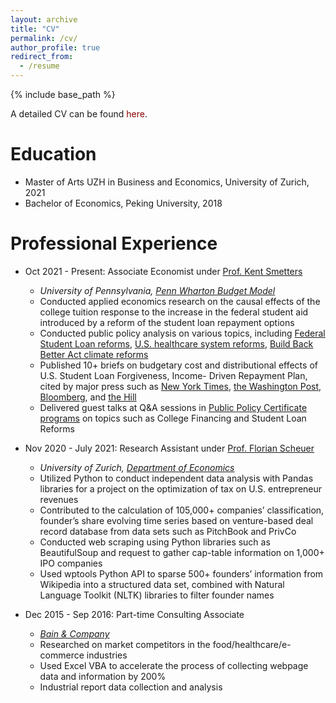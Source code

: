 ```yaml
---
layout: archive
title: "CV"
permalink: /cv/
author_profile: true
redirect_from:
  - /resume
---
```


{% include base_path %}

A detailed CV can be found <a href="http://junlei-chen.github.io/files/junlei_chen_cv.pdf" style="color: darkred; text-decoration: none;">here</a>.

Education
======
* Master of Arts UZH in Business and Economics, University of Zurich, 2021
* Bachelor of Economics, Peking University, 2018

Professional Experience
======
* Oct 2021 - Present: Associate Economist under [Prof. Kent Smetters](https://bepp.wharton.upenn.edu/profile/smetters/)
  * *University of Pennsylvania, [Penn Wharton Budget Model](https://budgetmodel.wharton.upenn.edu/)*
  * Conducted applied economics research on the causal effects of the college tuition response to the increase in the federal student aid introduced by a reform of the student loan repayment options
  * Conducted public policy analysis on various topics, including [Federal Student Loan reforms](https://budgetmodel.wharton.upenn.edu/issues/category/Education), [U.S. healthcare
system reforms](https://budgetmodel.wharton.upenn.edu/issues/2022/3/7/medicare-advantage-auto-enrollment), [Build Back Better Act climate reforms](https://budgetmodel.wharton.upenn.edu/issues/2022/3/28/carbon-emission-reductions-in-build-back-america)
  * Published 10+ briefs on budgetary cost and distributional effects of U.S. Student Loan Forgiveness, Income-
Driven Repayment Plan, cited by major press such as [New York Times](https://www.nytimes.com/2023/07/19/business/biden-student-loans-repayment.html), [the Washington Post](https://www.washingtonpost.com/education/2024/01/12/student-loan-forgiveness-save-payment-plan/), [Bloomberg](https://www.bloomberg.com/news/articles/2022-08-23/student-loan-relief-to-benefit-top-earners-analysis-finds), and [the Hill](https://thehill.com/homenews/education/3879431-what-biden-might-try-next-if-his-student-loan-forgiveness-plan-is-struck-down/)
  * Delivered guest talks at Q&A sessions in [Public Policy
Certificate programs](https://budgetmodel.wharton.upenn.edu/certificate-program) on topics such as College Financing and Student Loan Reforms

* Nov 2020 - July 2021: Research Assistant under [Prof. Florian Scheuer](https://www.econ.uzh.ch/en/people/faculty/scheuer.html)
  * *University of Zurich, [Department of Economics](https://www.econ.uzh.ch/en.html)*
  * Utilized Python to conduct independent data analysis with Pandas libraries for a project on the optimization
of tax on U.S. entrepreneur revenues
  * Contributed to the calculation of 105,000+ companies’ classification, founder’s share evolving time series
based on venture-based deal record database from data sets such as PitchBook and PrivCo
  * Conducted web scraping using Python libraries such as BeautifulSoup and request to gather cap-table information
on 1,000+ IPO companies
  * Used wptools Python API to sparse 500+ founders’ information from Wikipedia into a structured data set,
combined with Natural Language Toolkit (NLTK) libraries to filter founder names

* Dec 2015 - Sep 2016: Part-time Consulting Associate
  * *[Bain & Company](https://www.bain.com/)*
  * Researched on market competitors in the food/healthcare/e-commerce industries
  * Used Excel VBA to accelerate the process of collecting webpage data and information by 200%
  * Industrial report data collection and analysis


